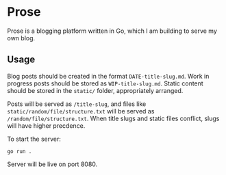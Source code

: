 # Prose

Prose is a blogging platform written in Go, which I am building to serve my own blog.

## Usage

Blog posts should be created in the format `DATE-title-slug.md`. Work in progress posts should be stored as `WIP-title-slug.md`. Static content should be stored in the `static/` folder, appropriately arranged.

Posts will be served as `/title-slug`, and files like `static/random/file/structure.txt` will be served as `/random/file/structure.txt`. When title slugs and static files conflict, slugs will have higher precdence.

To start the server:

	go run .

Server will be live on port 8080.
